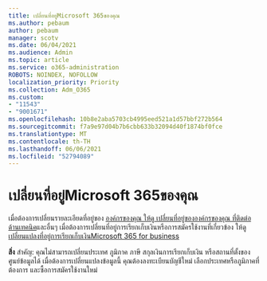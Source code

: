 ```yaml
---
title: เปลี่ยนที่อยู่Microsoft 365ของคุณ
ms.author: pebaum
author: pebaum
manager: scotv
ms.date: 06/04/2021
ms.audience: Admin
ms.topic: article
ms.service: o365-administration
ROBOTS: NOINDEX, NOFOLLOW
localization_priority: Priority
ms.collection: Adm_O365
ms.custom:
- "11543"
- "9001671"
ms.openlocfilehash: 10b8e2aba5703cb4995eed521a1d57bbf272b564
ms.sourcegitcommit: f7a9e97d04b7b6cbb633b32094d40f1874bf0fce
ms.translationtype: MT
ms.contentlocale: th-TH
ms.lasthandoff: 06/06/2021
ms.locfileid: "52794089"
---
```

# <a name="change-your-microsoft-365-address"></a>เปลี่ยนที่อยู่Microsoft 365ของคุณ

เมื่อต้องการเปลี่ยนรายละเอียดที่อยู่ของ [องค์กรของคุณ ให้ดู เปลี่ยนที่อยู่ขององค์กรของคุณ ที่ติดต่อด้านเทคนิค](/microsoft-365/admin/manage/change-address-contact-and-more)และอื่นๆ เมื่อต้องการเปลี่ยนที่อยู่การเรียกเก็บเงินหรือการสมัครใช้งานที่เกี่ยวข้อง ให้ดู[เปลี่ยนแปลงที่อยู่การเรียกเก็บเงินMicrosoft 365 for business](/microsoft-365/commerce/billing-and-payments/change-your-billing-addresses) 

**สิ่ง** สําคัญ: คุณไม่สามารถเปลี่ยนประเทศ ภูมิภาค ภาษี สกุลเงินการเรียกเก็บเงิน หรือสถานที่ตั้งของศูนย์ข้อมูลได้ เมื่อต้องการเปลี่ยนแปลงข้อมูลนี้ คุณต้องลงทะเบียนบัญชีใหม่ เลือกประเทศหรือภูมิภาคที่ต้องการ และซื้อการสมัครใช้งานใหม่ 